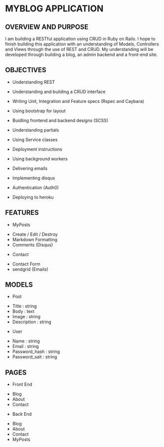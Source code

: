 # MYBLOG APPLICATION

## OVERVIEW AND PURPOSE

I am building a RESTful application using CRUD in Ruby on Rails. I hope to finish building this application with an understanding of Models, Controllers and Views through the use of REST and CRUD. My understanding will be developed through building a blog, an admin backend and a front-end site.

## OBJECTIVES

* Understanding REST

* Understanding and building a CRUD interface

* Writing Unit, Integration and Feature specs (Rspec and Caybara)

* Using bootstrap for layout

* Buidling frontend and backend designs (SCSS)

* Understanding partials

* Using Service classes 

* Deployment instructions

* Using background workers

* Delivering emails

* Implementing disqus

* Authentication (Auth0)

* Deploying to heroku

## FEATURES
* MyPosts
- Create / Edit / Destroy
- Markdown Formatting
- Comments (Disqus)

* Contact
- Contact Form
- sendgrid (Emails)

## MODELS
* Post 
- Title : string
- Body : text
- Image : string
- Description : string

* User
- Name : string
- Email : string
- Password_hash : string
- Password_salt : string

## PAGES
* Front End
- Blog
- About
- Contact

* Back End
- Blog
- About
- Contact
- MyPosts
